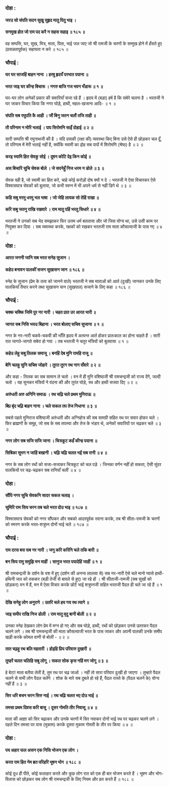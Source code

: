 ### दोहा :

#### जरउ सो संपति सदन सुखु सुहृद मातु पितु भाइ ।
#### सनमुख होत जो राम पद करै न सहस सहाइ ॥ १८५ ॥

वह सम्पत्ति, घर, सुख, मित्र, माता, पिता, भाई जल जाए जो श्री रामजी के चरणों के सम्मुख होने में हँसते हुए (प्रसन्नतापूर्वक) सहायता न करे ॥ १८५ ॥

### चौपाई :

#### घर घर साजहिं बाहन नाना । हरषु हृदयँ परभात पयाना ॥
#### भरत जाइ घर कीन्ह बिचारू । नगरु बाजि गज भवन भँडारू ॥ १ ॥

घर-घर लोग अनेकों प्रकार की सवारियाँ सजा रहे हैं । हृदय में (बड़ा) हर्ष है कि सबेरे चलना है । भरतजी ने घर जाकर विचार किया कि नगर घोड़े, हाथी, महल-खजाना आदि- ॥ १ ॥

#### संपति सब रघुपति कै आही । जौं बिनु जतन चलौं तजि ताही ॥
#### तौ परिनाम न मोरि भलाई । पाप सिरोमनि साइँ दोहाई ॥ २ ॥

सारी सम्पत्ति श्री रघुनाथजी की है । यदि उसकी (रक्षा की) व्यवस्था किए बिना उसे ऐसे ही छोड़कर चल दूँ, तो परिणाम में मेरी भलाई नहीं है, क्योंकि स्वामी का द्रोह सब पापों में शिरोमणि (श्रेष्ठ) है ॥ २ ॥

#### करइ स्वामि हित सेवकु सोई । दूषन कोटि देइ किन कोई ॥
#### अस बिचारि सुचि सेवक बोले । जे सपनेहुँ निज धरम न डोले ॥ ३ ॥

सेवक वही है, जो स्वामी का हित करे, चाहे कोई करोड़ों दोष क्यों न दे । भरतजी ने ऐसा विचारकर ऐसे विश्वासपात्र सेवकों को बुलाया, जो कभी स्वप्न में भी अपने धर्म से नहीं डिगे थे ॥ ३ ॥

#### कहि सबु मरमु धरमु भल भाषा । जो जेहि लायक सो तेहिं राखा ॥
#### करि सबु जतनु राखि रखवारे । राम मातु पहिं भरतु सिधारे ॥ ४ ॥

भरतजी ने उनको सब भेद समझाकर फिर उत्तम धर्म बतलाया और जो जिस योग्य था, उसे उसी काम पर नियुक्त कर दिया । सब व्यवस्था करके, रक्षकों को रखकर भरतजी राम माता कौसल्याजी के पास गए ॥ ४ ॥

### दोहा :

#### आरत जननी जानि सब भरत सनेह सुजान ।
#### कहेउ बनावन पालकीं सजन सुखासन जान ॥ १८६ ॥

स्नेह के सुजान (प्रेम के तत्व को जानने वाले) भरतजी ने सब माताओं को आर्त (दुःखी) जानकर उनके लिए पालकियाँ तैयार करने तथा सुखासन यान (सुखपाल) सजाने के लिए कहा ॥ १८६ ॥

### चौपाई :

#### चक्क चक्कि जिमि पुर नर नारी । चहत प्रात उर आरत भारी ॥
#### जागत सब निसि भयउ बिहाना । भरत बोलाए सचिव सुजाना ॥ १ ॥

नगर के नर-नारी चकवे-चकवी की भाँति हृदय में अत्यन्त आर्त होकर प्रातःकाल का होना चाहते हैं । सारी रात जागते-जागते सबेरा हो गया । तब भरतजी ने चतुर मंत्रियों को बुलवाया ॥ १ ॥

#### कहेउ लेहु सबु तिलक समाजू । बनहिं देब मुनि रामहि राजू ॥
#### बेगि चलहु सुनि सचिव जोहारे । तुरत तुरग रथ नाग सँवारे ॥ २ ॥

और कहा - तिलक का सब सामान ले चलो । वन में ही मुनि वशिष्ठजी श्री रामचन्द्रजी को राज्य देंगे, जल्दी चलो । यह सुनकर मंत्रियों ने वंदना की और तुरंत घोड़े, रथ और हाथी सजवा दिए ॥ २ ॥

#### अरुंधती अरु अगिनि समाऊ । रथ चढ़ि चले प्रथम मुनिराऊ ॥
#### बिप्र बृंद चढ़ि बाहन नाना । चले सकल तप तेज निधाना ॥ ३ ॥

सबसे पहले मुनिराज वशिष्ठजी अरुंधती और अग्निहोत्र की सब सामग्री सहित रथ पर सवार होकर चले । फिर ब्राह्मणों के समूह, जो सब के सब तपस्या और तेज के भंडार थे, अनेकों सवारियों पर चढ़कर चले ॥ ३ ॥

#### नगर लोग सब सजि सजि जाना । चित्रकूट कहँ कीन्ह पयाना ॥
#### सिबिका सुभग न जाहिं बखानी । चढ़ि चढ़ि चलत भईं सब रानी ॥ ४ ॥

नगर के सब लोग रथों को सजा-सजाकर चित्रकूट को चल पड़े । जिनका वर्णन नहीं हो सकता, ऐसी सुंदर पालकियों पर चढ़-चढ़कर सब रानियाँ चलीं ॥ ४ ॥

### दोहा :

#### सौंपि नगर सुचि सेवकनि सादर सकल चलाइ ।
#### सुमिरि राम सिय चरन तब चले भरत दोउ भाइ ॥ १८७ ॥

विश्वासपात्र सेवकों को नगर सौंपकर और सबको आदरपूर्वक रवाना करके, तब श्री सीता-रामजी के चरणों को स्मरण करके भरत-शत्रुघ्न दोनों भाई चले ॥ १८७ ॥

### चौपाई :

#### राम दरस बस सब नर नारी । जनु करि करिनि चले तकि बारी ॥
#### बन सिय रामु समुझि मन माहीं । सानुज भरत पयादेहिं जाहीं ॥ १ ॥

श्री रामचन्द्रजी के दर्शन के वश में हुए (दर्शन की अनन्य लालसा से) सब नर-नारी ऐसे चले मानो प्यासे हाथी-हथिनी जल को तककर (बड़ी तेजी से बावले से हुए) जा रहे हों । श्री सीताजी-रामजी (सब सुखों को छोड़कर) वन में हैं, मन में ऐसा विचार करके छोटे भाई शत्रुघ्नजी सहित भरतजी पैदल ही चले जा रहे हैं ॥ १ ॥

#### देखि सनेहु लोग अनुरागे । उतरि चले हय गय रथ त्यागे ॥
#### जाइ समीप राखि निज डोली । राम मातु मृदु बानी बोली ॥ २ ॥

उनका स्नेह देखकर लोग प्रेम में मग्न हो गए और सब घोड़े, हाथी, रथों को छोड़कर उनसे उतरकर पैदल चलने लगे । तब श्री रामचन्द्रजी की माता कौसल्याजी भरत के पास जाकर और अपनी पालकी उनके समीप खड़ी करके कोमल वाणी से बोलीं - ॥ २ ॥

#### तात चढ़हु रथ बलि महतारी । होइहि प्रिय परिवारु दुखारी ॥
#### तुम्हरें चलत चलिहि सबु लोगू । सकल सोक कृस नहिं मग जोगू ॥ ३ ॥

हे बेटा! माता बलैया लेती है, तुम रथ पर चढ़ जाओ । नहीं तो सारा परिवार दुःखी हो जाएगा । तुम्हारे पैदल चलने से सभी लोग पैदल चलेंगे । शोक के मारे सब दुबले हो रहे हैं, पैदल रास्ते के (पैदल चलने के) योग्य नहीं हैं ॥ ३ ॥

#### सिर धरि बचन चरन सिरु नाई । रथ चढ़ि चलत भए दोउ भाई ॥
#### तमसा प्रथम दिवस करि बासू । दूसर गोमति तीर निवासू ॥ ४ ॥

माता की आज्ञा को सिर चढ़ाकर और उनके चरणों में सिर नवाकर दोनों भाई रथ पर चढ़कर चलने लगे । पहले दिन तमसा पर वास (मुकाम) करके दूसरा मुकाम गोमती के तीर पर किया ॥ ४ ॥

### दोहा :

#### पय अहार फल असन एक निसि भोजन एक लोग ।
#### करत राम हित नेम ब्रत परिहरि भूषन भोग ॥ १८८ ॥

कोई दूध ही पीते, कोई फलाहार करते और कुछ लोग रात को एक ही बार भोजन करते हैं । भूषण और भोग-विलास को छोड़कर सब लोग श्री रामचन्द्रजी के लिए नियम और व्रत करते हैं ॥ १८८ ॥